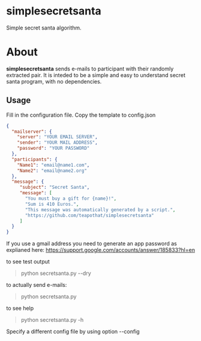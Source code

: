 # simplesecretsanta

Simple secret santa algorithm.

About
=====

**simplesecretsanta** sends e-mails to participant with their randomly extracted pair.
It is inteded to be a simple and easy to understand secret santa program, with no dependencies.

Usage
-----

Fill  in the configuration file. Copy the template to config.json

```json
{
  "mailserver": {
    "server": "YOUR EMAIL SERVER",
    "sender": "YOUR MAIL ADDRESS",
    "password": "YOUR PASSWORD"
  },
  "participants": {
    "Name1": "email@name1.com",
    "Name2": "email@name2.org"
  },
  "message": {
     "subject": "Secret Santa",
     "message": [
       "You must buy a gift for {name}!",
       "Sum is 410 Euros.",
       "This message was automatically generated by a script.",
       "https://github.com/teapothat/simplesecretsanta"
     ]
  }
}
```

If you use a gmail address you need to generate an app password as explianed here:
https://support.google.com/accounts/answer/185833?hl=en 

to see test output
>   python secretsanta.py --dry
 
to actually send e-mails:
>    python secretsanta.py

to see help
>    python secretsanta.py -h

Specify a different config file by using option --config


